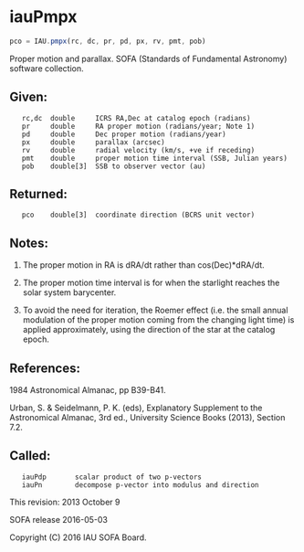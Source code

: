 # iauPmpx

```js
pco = IAU.pmpx(rc, dc, pr, pd, px, rv, pmt, pob)
```

Proper motion and parallax.
SOFA (Standards of Fundamental Astronomy) software collection.


## Given:
```
   rc,dc  double     ICRS RA,Dec at catalog epoch (radians)
   pr     double     RA proper motion (radians/year; Note 1)
   pd     double     Dec proper motion (radians/year)
   px     double     parallax (arcsec)
   rv     double     radial velocity (km/s, +ve if receding)
   pmt    double     proper motion time interval (SSB, Julian years)
   pob    double[3]  SSB to observer vector (au)
```

## Returned:
```
   pco    double[3]  coordinate direction (BCRS unit vector)
```

## Notes:

1) The proper motion in RA is dRA/dt rather than cos(Dec)*dRA/dt.

2) The proper motion time interval is for when the starlight
   reaches the solar system barycenter.

3) To avoid the need for iteration, the Roemer effect (i.e. the
   small annual modulation of the proper motion coming from the
   changing light time) is applied approximately, using the
   direction of the star at the catalog epoch.

## References:

   1984 Astronomical Almanac, pp B39-B41.

   Urban, S. & Seidelmann, P. K. (eds), Explanatory Supplement to
   the Astronomical Almanac, 3rd ed., University Science Books
   (2013), Section 7.2.

## Called:
```
   iauPdp       scalar product of two p-vectors
   iauPn        decompose p-vector into modulus and direction
```

This revision:   2013 October 9

SOFA release 2016-05-03

Copyright (C) 2016 IAU SOFA Board.